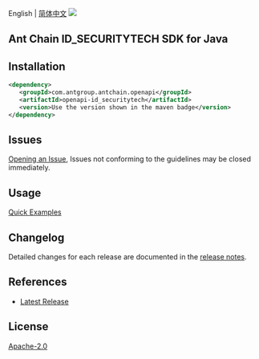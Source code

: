 English | [简体中文](README-CN.md)
![](https://aliyunsdk-pages.alicdn.com/icons/AlibabaCloud.svg)

## Ant Chain ID_SECURITYTECH SDK for Java

## Installation

```xml
<dependency>
   <groupId>com.antgroup.antchain.openapi</groupId>
   <artifactId>openapi-id_securitytech</artifactId>
   <version>Use the version shown in the maven badge</version>
</dependency>
```

## Issues
[Opening an Issue](https://github.com/alipay/antchain-openapi-prod-sdk/issues/new), Issues not conforming to the guidelines may be closed immediately.

## Usage
[Quick Examples](https://github.com/alipay/antchain-openapi-prod-sdk/blob/master/docs/0-Examples-EN.md#quick-examples)

## Changelog
Detailed changes for each release are documented in the [release notes](./ChangeLog.txt).

## References
* [Latest Release](https://github.com/alipay/antchain-openapi-prod-sdk/)

## License
[Apache-2.0](http://www.apache.org/licenses/LICENSE-2.0)
